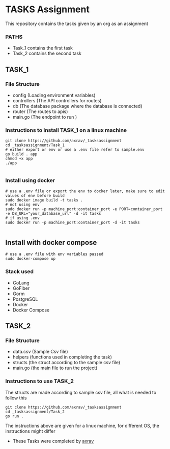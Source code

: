 # TASKS Assignment
This repository contains the tasks given by an org as an assignment


### PATHS
- Task_1 contains the first task 
- Task_2 contains the second task  


## TASK_1

### File Structure
- config (Loading environment variables)
- controllers (The API controllers for routes)
- db (The database package where the database is connected)
- router (The routes to apis)
- main.go (The endpoint to run )


### Instructions to Install TASK_1 on a linux machine
``` console
git clone https://github.com/axrav/_tasksassignment
cd _tasksassignment/Task_1
# either export or env or use a .env file refer to sample.env
go build . app
chmod +x app
./app


```

### Install using docker
```console
# use a .env file or export the env to docker later, make sure to edit values of env before build
sudo docker image build -t tasks .
# not using env
sudo docker run -p machine_port:container_port -e PORT=container_port -e DB_URL="your_database_url" -d -it tasks  
# if using .env 
sudo docker run -p machine_port:container_port -d -it tasks


```

## Install with docker compose
```console
# use a .env file with env variables passed
sudo docker-compose up
```

### Stack used
- GoLang
- GoFiber
- Gorm
- PostgreSQL
- Docker
- Docker Compose





## TASK_2

### File Structure
- data.csv (Sample Csv file)
- helpers (functions used in completing the task)
- structs (the struct according to the sample csv file)
- main.go (the main file to run the project)

### Instructions to use TASK_2
The structs are made according to sample csv file, all what is needed to follow this

``` console_
git clone https://github.com/axrav/_tasksassignment
cd _tasksassignment/Task_2
go run .
```



The instructions above are given for a linux machine, for different OS, the instructions might differ

- These Tasks were completed by [axrav](https://github.com/axrav)

